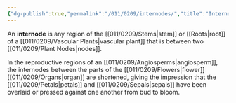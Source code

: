 ```yaml
---
{"dg-publish":true,"permalink":"/011/0209/internodes/","title":"Internodes","tags":["BIOL412"],"created":"2024-09-26T15:20:17.000-07:00","updated":"2025-01-22T00:41:32.346-08:00"}
---
```


An **internode** is any region of the [[011/0209/Stems\|stem]] or [[Roots\|root]] of a [[011/0209/Vascular Plants\|vascular plant]] that is between two [[011/0209/Plant Nodes\|nodes]].

In the reproductive regions of an [[011/0209/Angiosperms\|angiosperm]], the internodes between the parts of the [[011/0209/Flowers\|flower]] [[011/0209/Organs\|organ]] are shortened, giving the impression that the [[011/0209/Petals\|petals]] and [[011/0209/Sepals\|sepals]] have been overlaid or pressed against one another from bud to bloom.